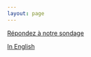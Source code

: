 ```yaml
---
layout: page
---
```



[Répondez à notre sondage](https://bureaudanslesarbres.typeform.com/to/pR4g2I "Bienvenue")

[In English](https://bureaudanslesarbres.typeform.com/to/MVRbOm "Welcome")
